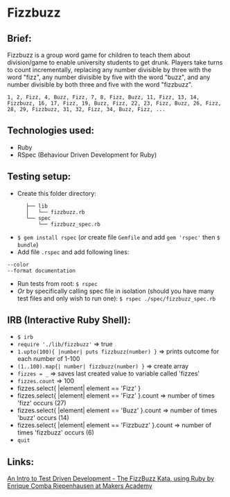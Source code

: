 Fizzbuzz
=================


Brief:
-------

Fizzbuzz is a group word game for children to teach them about division/game to enable university students to get drunk. Players take turns to count incrementally, replacing any number divisible by three with the word "fizz", any number divisible by five with the word "buzz", and any number divisible by both three and five with the word "fizzbuzz".

```
1, 2, Fizz, 4, Buzz, Fizz, 7, 8, Fizz, Buzz, 11, Fizz, 13, 14, Fizzbuzz, 16, 17, Fizz, 19, Buzz, Fizz, 22, 23, Fizz, Buzz, 26, Fizz, 28, 29, Fizzbuzz, 31, 32, Fizz, 34, Buzz, Fizz, ...
```


Technologies used:
-------

- Ruby
- RSpec (Behaviour Driven Development for Ruby)


Testing setup:
-------

- Create this folder directory:

````
      ├── lib
      │   └── fizzbuzz.rb
      └── spec
          └── fizzbuzz_spec.rb
````

- `$ gem install rspec` (*or* create file `Gemfile` and add `gem 'rspec'` then `$ bundle`)
- Add file `.rspec` and add following lines:

```
--color
--format documentation
```

- Run tests from root: `$ rspec`
- *Or* by specifically calling spec file in isolation (should you have many test files and only wish to run one): `$ rspec ./spec/fizzbuzz_spec.rb`


IRB (Interactive Ruby Shell):
-------

- `$ irb`
- `require './lib/fizzbuzz'` => true
- `1.upto(100){ |number| puts fizzbuzz(number) }` => prints outcome for each number of 1-100
- `(1..100).map{| number| fizzbuzz(number) }` => create array
- `fizzes = _` => saves last created value to variable called 'fizzes'
- `fizzes.count` => 100
- fizzes.select{ |element| element == 'Fizz' }
- fizzes.select{ |element| element == 'Fizz' }.count => number of times 'fizz' occurs (27)
- fizzes.select{ |element| element == 'Buzz' }.count => number of times 'buzz' occurs (14)
- fizzes.select{ |element| element == 'Fizzbuzz' }.count => number of times 'fizzbuzz' occurs (6)
- `quit`


Links:
-------

[An Intro to Test Driven Development - The FizzBuzz Kata, using Ruby by Enrique Comba Riepenhausen at Makers Academy](https://www.youtube.com/watch?v=CHTep2zQVAc)